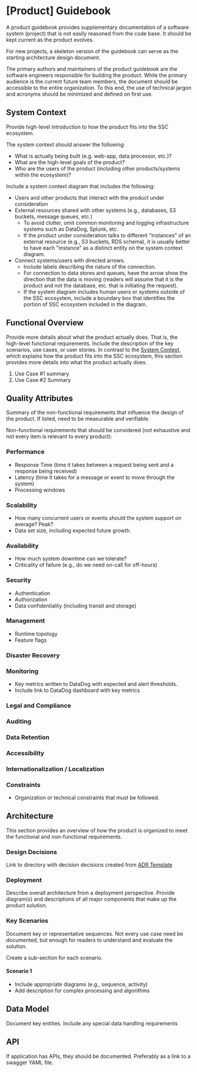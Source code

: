 # [Product] Guidebook

A product guidebook provides supplementary documentation of a software system (project)
that is not easily reasoned from the code base. It should be kept current as the 
product evolves.

For new projects, a skeleton version of the guidebook can serve as the starting architecture
design document.

The primary authors and maintainers of the product guidebook are the software engineers 
responsible for building the product. While the primary audience is the current future team
members, the document should be accessible to the entire organization. To this end, the use
of technical jargon and acronyms should be minimized and defined on first use.

## System Context <a name="system_context"></a>

Provide high-level introduction to how the product fits into the SSC ecosystem.

The system context should answer the following:
* What is actually being built (e.g. web-app, data processor, etc.)?
* What are the high-level goals of the product?
* Who are the users of the product (including other products/systems within the ecosystem)?

Include a system context diagram that includes the following:
* Users and other products that interact with the product under consideration
* External resources shared with other systems (e.g., databases, S3 buckets, message queues, etc.)
  - To avoid clutter, omit common monitoring and logging infrastructure systems such as 
     DataDog, Splunk, etc.
  - If the product under consideration talks to different "instances" of an external resource
    (e.g., S3 buckets, RDS schema), it is usually better to have each "instance" as a distinct 
    entity on the system context diagram.
* Connect systems/users with directed arrows.
  - Include labels describing the nature of the connection.
  - For connection to data stores and queues, have the arrow show the direction that the data 
    is moving (readers will assume that it is the product and not the database, etc. that is
    initiating the request).
  - If the system diagram includes human users or systems outside of the SSC ecosystem, include a 
    boundary box that identifies the portion of SSC ecosystem included in the diagram.

## Functional Overview

Provide more details about what the product actually does. That is, the high-level functional requirements. Include the description of the key scenarios, use cases, or user stories. In contrast to the [System Context](#system_context), which explains how the product fits into the SSC ecosystem, this section provides more details into what the product actually does.

1. Use Case #1 summary
2. Use Case #2 Summary

## Quality Attributes

Summary of the non-functional requirements that influence the design of the product. If listed, need to be measurable and verifiable.

Non-functional requirements that should be considered (not exhaustive and not every item is relevant to every product):

### Performance
  - Response Time (time it takes between a request being sent and a response being received)
  - Latency (time it takes for a message or event to move through the system)
  - Processing windows 
### Scalability
  - How many concurrent users or events should the system support on average? Peak?
  - Data set size, including expected future growth.
### Availability
  - How much system downtime can we tolerate?
  - Criticality of failure (e.g., do we need on-call for off-hours)
### Security
  - Authentication
  - Authorization
  - Data confidentiality (including transit and storage)
### Management
  - Runtime topology
  - Feature flags
### Disaster Recovery
### Monitoring
  - Key metrics written to DataDog with expected and alert thresholds.
  - Include link to DataDog dashboard with key metrics
### Legal and Compliance
### Auditing
### Data Retention
### Accessibility
### Internationalization / Localization
### Constraints
  - Organization or technical constraints that must be followed.

## Architecture

This section provides an overview of how the product is organized to meet the functional and non-functional requirements.

### Design Decisions

Link to directory with decision decisions created from [ADR Template](adr-template.md)

### Deployment

Describe overall architecture from a deployment perspective. Provide diagram(s) and descriptions of all major components that make up the product solution. 

### Key Scenarios

Document key or representative sequences. Not every use case need be documented, but enough for readers to understand and evaluate the solution.

Create a sub-section for each scenario. 

#### Scenario 1

* Include appropriate diagrams (e.g., sequence, activity)
* Add description for complex processing and algorithms

## Data Model

Document key entities. Include any special data handling requirements

## API 

If application has APIs, they should be documented. Preferably as a link to a swagger YAML file.


